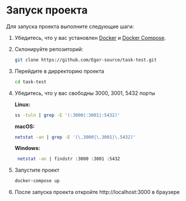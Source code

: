 # Запуск проекта

Для запуска проекта выполните следующие шаги:

1. Убедитесь, что у вас установлен [Docker](https://www.docker.com/get-started)
   и [Docker Compose](https://docs.docker.com/compose/install/).

2. Склонируйте репозиторий:

   ```bash
   git clone https://github.com/Egor-source/task-test.git

3. Перейдите в дирректорию проекта
   ```bash
   cd task-test

4. Убедитесь, что у вас свободны 3000, 3001, 5432 порты

   **Linux:**
      ```bash
      ss -tuln | grep -E '(:3000|:3001|:5432)'
      ```
   **macOS:**
    ```bash
    netstat -an | grep -E '(\.3000|\.3001|\.5432)'
   ```
   
   **Windows:**
   ```bash
    netstat -an | findstr :3000 :3001 :5432
   ```
   
5. Запустите проект

   ```bash
   docker-compose up

6. После запуска проекта откройте http://localhost:3000 в браузере